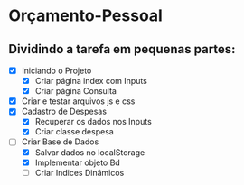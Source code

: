 # Orçamento-Pessoal

## Dividindo a tarefa em pequenas partes:
- [x] Iniciando o Projeto 
    - [x] Criar página index com Inputs
    - [x] Criar página Consulta
- [x] Criar e testar arquivos js e css
- [x] Cadastro de Despesas 
    - [x] Recuperar os dados nos Inputs
    - [x] Criar classe despesa 
- [ ] Criar Base de Dados
    - [x] Salvar dados no localStorage
    - [x] Implementar objeto Bd
    - [ ] Criar Indices Dinâmicos      